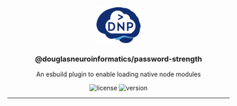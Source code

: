 <!-- PROJECT LOGO -->
<div align="center">
  <a href="https://github.com/DouglasNeuroInformatics/password-strength">
    <img src="https://raw.githubusercontent.com/DouglasNeuroInformatics/.github/main/assets/img/dnp-generic-logo.png" alt="Logo" width="100" >
  </a>
  <h3 align="center">@douglasneuroinformatics/password-strength</h3>
  <p align="center">
    An esbuild plugin to enable loading native node modules
  </p>
</div>

<!-- PROJECT SHIELDS -->
<div align="center">

![license](https://img.shields.io/github/license/DouglasNeuroInformatics/password-strength)
![version](https://img.shields.io/github/package-json/v/DouglasNeuroInformatics/password-strength)

</div>
<hr />
